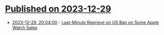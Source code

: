 # [Published on 2023-12-29](index.md)

* [2023-12-29, 20:04:00](https://soylentnews.org/article.pl?sid=23/12/29/013244&from=rss) - [Last-Minute Reprieve on US Ban on Some Apple Watch Sales](https://soylentnews.org/article.pl?sid=23/12/29/013244&from=rss)
